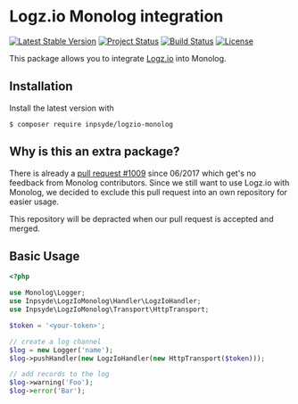 # Logz.io Monolog integration

[![Latest Stable Version](https://poser.pugx.org/inpsyde/logzio-monolog/v/stable)](https://packagist.org/packages/inpsyde/logzio-monolog) 
[![Project Status](http://opensource.box.com/badges/active.svg)](http://opensource.box.com/badges) 
[![Build Status](https://travis-ci.com/inpsyde/logzio-monolog.svg?branch=master)](http://travis-ci.com/inpsyde/logzio-monolog) 
[![License](https://poser.pugx.org/inpsyde/logzio-monolog/license)](https://packagist.org/packages/inpsyde/logzio-monolog)


This package allows you to integrate [Logz.io](https://logz.io) into Monolog.

## Installation

Install the latest version with

```
$ composer require inpsyde/logzio-monolog
```

## Why is this an extra package?

There is already a [pull request #1009](https://github.com/Seldaek/monolog/pull/1009) since 06/2017 which get's no feedback from Monolog contributors. Since we still want to use Logz.io with Monolog, we decided to exclude this pull request into an own repository for easier usage.

This repository will be depracted when our pull request is accepted and merged.

## Basic Usage

```php
<?php

use Monolog\Logger;
use Inpsyde\LogzIoMonolog\Handler\LogzIoHandler;
use Inpsyde\LogzIoMonolog\Transport\HttpTransport;

$token = '<your-token>';

// create a log channel
$log = new Logger('name');
$log->pushHandler(new LogzIoHandler(new HttpTransport($token)));

// add records to the log
$log->warning('Foo');
$log->error('Bar');
```

